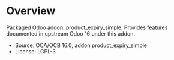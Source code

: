 # Overview

Packaged Odoo addon: product_expiry_simple. Provides features documented in upstream Odoo 16 under this addon.

- Source: OCA/OCB 16.0, addon product_expiry_simple
- License: LGPL-3
